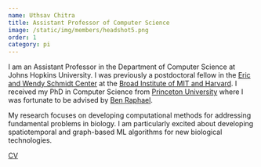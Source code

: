 ```yaml
---
name: Uthsav Chitra
title: Assistant Professor of Computer Science
image: /static/img/members/headshot5.png
order: 1
category: pi
---
```


I am an Assistant Professor in the Department of Computer Science at Johns Hopkins University. 
I was previously a postdoctoral fellow in the [Eric and Wendy Schmidt Center](https://www.ericandwendyschmidtcenter.org/) 
at the [Broad Institute of MIT and Harvard](https://www.broadinstitute.org/). 
I received my PhD in Computer Science from [Princeton University](https://www.cs.princeton.edu/) 
where I was fortunate to be advised by [Ben Raphael](https://www.cs.princeton.edu/~braphael/).

My research focuses on developing computational methods for addressing fundamental problems in biology. I am particularly excited about developing spatiotemporal and graph-based ML algorithms for new biological technologies.

[CV](/static/cv/cv.pdf) 